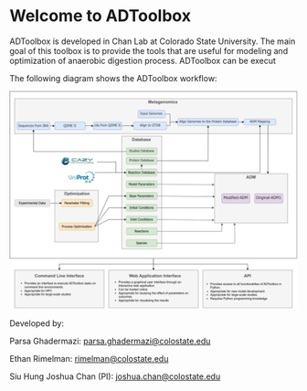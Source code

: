 # Welcome to ADToolbox

ADToolbox is developed in Chan Lab at Colorado State University. The main goal of this toolbox is to provide the tools that are useful for modeling and optimization of anaerobic digestion process. ADToolbox can be execut

 The following diagram shows the ADToolbox workflow:

![overal](overal.svg)


Developed by:

Parsa Ghadermazi: parsa.ghadermazi@colostate.edu

Ethan Rimelman: rimelman@colostate.edu

Siu Hung Joshua Chan (PI): joshua.chan@colostate.edu 



